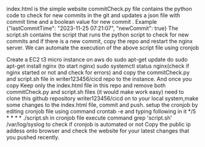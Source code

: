 index.html is the simple website
commitCheck.py file contains the python code to check for new commits in the git and updates a json file with commit time and a boolean value for new commit . Example {"lastCommitTime": "2023-11-25 07:21:07", "newCommit": true}
The script.sh contains the script that runs the python script to check for new commits and if there is a new commit, copy the repo and restart the nginx server.
We can automate the execution of the above script file using cronjob


Create a EC2 t3 micro instance on aws
do sudo apt-get update
do sudo apt-get install nginx (to start nginx)
sudo systemctl status nginx(check if nginx started or not and check for errors)
and copy the commitCheck.py and script.sh file in writer123456/cicd repo to the instance. And once you copy Keep only the index.html file in this repo  and remove both commitCheck.py and script.sh files (it would make work easy) 
need to clone this github repository writer123456/cicd on to your local system,make some changes to the index.html file, commit and push.
setup the cronjob by editing cronjob file using command
crontab -e and typing following in it
*/5 * * * * ./script.sh  in cronjob file
execute command grep 'script.sh' /var/log/syslog to check if cronjob is automated or not
Copy the public ip addess onto browser and check the website for your latest changes that you pushed recently.
